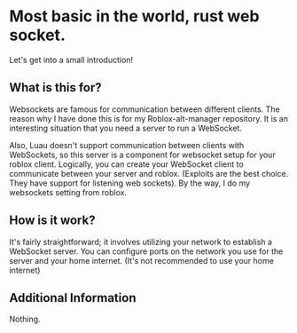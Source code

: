 # Most basic in the world, rust web socket.

Let's get into a small introduction!

## What is this for?

Websockets are famous for communication between different clients.
The reason why I have done this is for my Roblox-alt-manager repository.
It is an interesting situation that you need a server to run a WebSocket.

Also, Luau doesn't support communication between clients with WebSockets, so this server is a component for websocket setup for your roblox client.
Logically, you can create your WebSocket client to communicate between your server and roblox. (Exploits are the best choice. They have support for listening web sockets).
By the way, I do my websockets setting from roblox.

## How is it work?

It's fairly straightforward; it involves utilizing your network to establish a WebSocket server.
You can configure ports on the network you use for the server and your home internet. (It's not recommended to use your home internet)

## Additional Information

Nothing.

